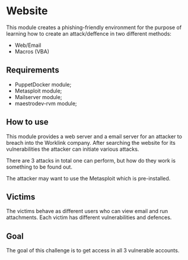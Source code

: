 # Website

This module creates a phishing-friendly environment for the purpose of learning how to create an attack/deffence in two different methods:
- Web/Email
- Macros (VBA)

## Requirements

- PuppetDocker module;
- Metasploit module;
- Mailserver module;
- maestrodev-rvm module;

## How to use

This module provides a web server and a email server for an attacker to breach into the Worklink company. After searching the website for its vulnerabilities the attacker can initiate various attacks.

There are 3 attacks in total one can perform, but how do they work is something to be found out.

The attacker may want to use the Metasploit which is pre-installed.

## Victims

The victims behave as different users who can view email and run attachments. Each victim has different vulnerabilities and defences.

## Goal

The goal of this challenge is to get access in all 3 vulnerable accounts.
